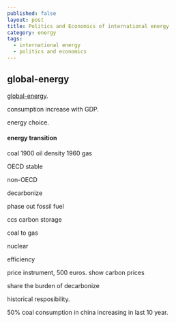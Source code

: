 ```yaml
---
published: false
layout: post
title: Politics and Economics of international energy
category: energy
tags:
  - international energy
  - politics and economics
---
```

## global-energy

[global-energy](https://www.coursera.org/learn/global-energy/lecture/2MqvD/interview-with-professor-manfred-hafner-part-1).

consumption increase with GDP. 

energy choice. 


#### energy transition
coal
1900
oil density
1960
gas

OECD stable

non-OECD 


decarbonize

phase out fossil fuel

ccs carbon storage

coal to gas

nuclear

efficiency

price instrument, 500 euros. show carbon prices

share the burden of decarbonize

historical resposibility. 

50% coal consumption in china increasing in last 10 year. 


